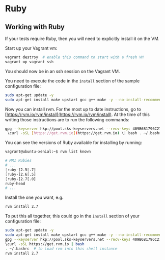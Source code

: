 # Ruby

## Working with Ruby

If your tests require Ruby, then you will need to explicitly install it on the VM.

Start up your Vagrant vm:

```bash
vagrant destroy  # enable this command to start with a fresh VM
vagrant up vagrant ssh
```

You should now be in an ssh session on the Vagrant VM.

You need to execute the code in the `install` section of the sample configuration file:

```bash
sudo apt-get update -y
sudo apt-get install make upstart gcc g++ make -y --no-install-recommends
```

Now you can install rvm. For the most up to date instructions, go to [https://rvm.io/rvm/install](https://rvm.io/rvm/install). At the time of this writing those instructions are to run the following commands:

```bash
gpg --keyserver hkp://pool.sks-keyservers.net --recv-keys 409B6B1796C275462A1703113804BB82D39DC0E3 7D2BAF1CF37B13E2069D6956105BD0E739499BDB
 \curl -sSL [https://get.rvm.io](https://get.rvm.io) \| bash . ~/.bashrc \# to load rvm into this shell instance
```

You can see the versions of Ruby available for installing by running:

```bash
vagrant@ubuntu-xenial:~$ rvm list known

# MRI Rubies
# ...
[ruby-]2.5[.7]
[ruby-]2.6[.5]
[ruby-]2.7[.0]
ruby-head
# ...
```

Install the one you want, e.g.

```bash
rvm install 2.7
```

To put this all together, this could go in the `install` section of your configuration file:

```bash
sudo apt-get update -y
sudo apt-get install make upstart gcc g++ make -y --no-install-recommends
gpg --keyserver hkp://pool.sks-keyservers.net --recv-keys 409B6B1796C275462A1703113804BB82D39DC0E3 7D2BAF1CF37B13E2069D6956105BD0E739499BDB
\curl -sSL https://get.rvm.io | bash
. ~/.bashrc  # to load rvm into this shell instance
rvm install 2.7
```

